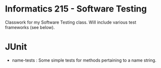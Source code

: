 # Informatics 215 - Software Testing

Classwork for my Software Testing class. Will include various test frameworks (see below).

# JUnit

* name-tests : Some simple tests for methods pertaining to a name string.
